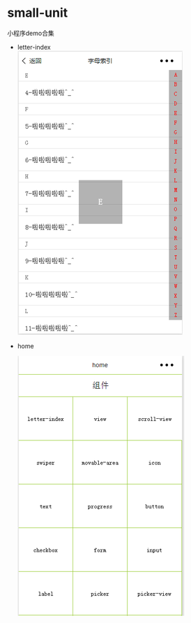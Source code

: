 # small-unit
小程序demo合集


- letter-index
    
  ![letter](./img/letter.png)
  
- home

   ![letter](./img/home.png)
  
